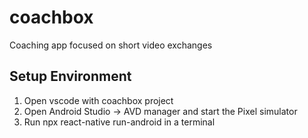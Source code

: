 # coachbox
Coaching app focused on short video exchanges

## Setup Environment
1. Open vscode with coachbox project
2. Open Android Studio -> AVD manager and start the Pixel simulator
3. Run npx react-native run-android in a terminal
